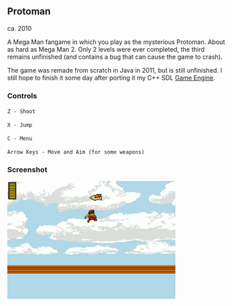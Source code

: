 ## Protoman ##

ca. 2010

A Mega Man fangame in which you play as the mysterious Protoman. About as hard as Mega Man 2. Only 2 levels were ever completed, the third remains unfinished (and contains a bug that can cause the game to crash).

The game was remade from scratch in Java in 2011, but is still unfinished. I still hope to finish it some day after porting it my C++ SDL [Game Engine](https://github.com/nstbayless/sdlgame).

### Controls ###

`Z - Shoot`

`X - Jump`

`C - Menu`

`Arrow Keys - Move and Aim (for some weapons)`

### Screenshot ###

![Screenshot](screenshot.png)
